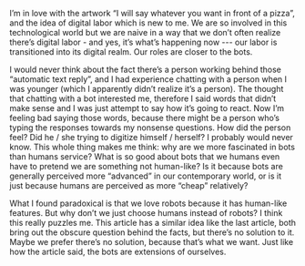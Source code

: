 I’m in love with the artwork “I will say whatever you want in front of a pizza”, and the idea of digital labor which is new to me. We are so involved in this technological world but we are naive in a way that we don’t often realize there’s digital labor - and yes, it’s what’s happening now --- our labor is transitioned into its digital realm. Our roles are closer to the bots.

I would never think about the fact there’s a person working behind those “automatic text reply”, and I had experience chatting with a person when I was younger (which I apparently didn’t realize it’s a person). The thought that chatting with a bot interested me, therefore I said words that didn’t make sense and I was just attempt to say how it’s going to react. Now I’m feeling bad saying those words, because there might be a person who’s typing the responses towards my nonsense questions. How did the person feel? Did he / she trying to digitize himself / herself? I probably would never know. This whole thing makes me think: why are we more fascinated in bots than humans service? What is so good about bots that we humans even have to pretend we are something not human-like? Is it because bots are generally perceived more “advanced” in our contemporary world, or is it just because humans are perceived as more “cheap” relatively?

What I found paradoxical is that we love robots because it has human-like features. But why don’t we just choose humans instead of robots? I think this really puzzles me. This article has a similar idea like the last article, both bring out the obscure question behind the facts, but there’s no solution to it. Maybe we prefer there’s no solution, because that’s what we want. Just like how the article said, the bots are extensions of ourselves. 
